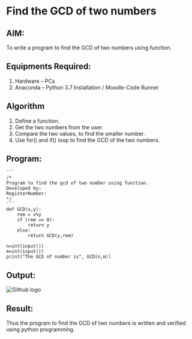 # Find the GCD of two numbers

## AIM:
To write a program to find the GCD of two numbers using function.

## Equipments Required:
1. Hardware – PCs
2. Anaconda – Python 3.7 Installation / Moodle-Code Runner

## Algorithm
1. Define a function.
2. Get the two numbers from the user.
3. Compare the two values, to find the smaller number.
4. Use for() and if() loop to find the GCD of the two numbers.

## Program:
~~~
```
/*
Program to find the gcd of two number using function.
Developed by: 
RegisterNumber:  
*/
```
def GCD(x,y):
    rem = x%y
    if (rem == 0):
        return y
    else:
        return GCD(y,rem)
        
n=int(input())
m=int(input())
print("The GCD of number is", GCD(n,m))
~~~
## Output:
![Github logo](gcdpython.png)

## Result:
Thus the program to find the GCD of two numbers is written and verified using python programming.
